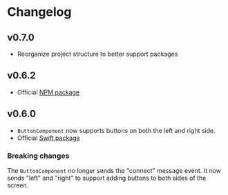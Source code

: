 # Changelog

## v0.7.0

* Reorganize project structure to better support packages

## v0.6.2

* Official [NPM package](https://www.npmjs.com/package/@joemasilotti/bridge-components)

## v0.6.0

* `ButtonComponent` now supports buttons on both the left and right side.
* Official [Swift package](https://swiftpackageindex.com/joemasilotti/bridge-components)

### Breaking changes

The `ButtonComponent` no longer sends the "connect" message event. It now sends "left" and "right" to support adding buttons to both sides of the screen.

